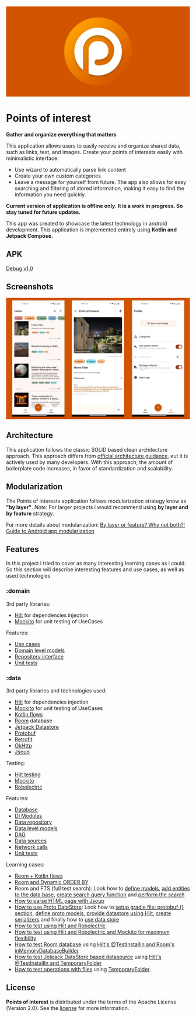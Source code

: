 ![Alt text](screenshots/playstore.jpg?raw=true "Bannert")

Points of interest
==================

**Gather and organize everything that matters**

This application allows users to easily receive and organize shared data, such as links, text, and images.
Create your points of interests easily with minimalistic interface:
- Use wizard to automatically parse link content
- Create your own custom categories
- Leave a message for yourself from future.
The app also allows for easy searching and filtering of stored information, making it easy to find the information you need quickly.

**Current version of application is offline only. It is a work in progress. So stay tuned for future updates.**

This app was created to showcase the latest technology in android development.
This application is implemented entirely using **Kotlin and Jetpack Compose.**

## APK
[Debug v1.0](app/debug/poi-debug.apk)

## Screenshots

![Alt text](screenshots/screenshots.jpg?raw=true "Screen shots")

## Architecture
This application follows the classic SOLID based clean architecture approach. This approach differs from
[official architecture guidance](https://developer.android.com/topic/architecture), иut it is actively used by many developers.
With this approach, the amount of boilerplate code increases, in favor of standardization and scalability.

## Modularization
The Points of interests application follows modularization strategy know as **"by layer"**.
*Note*: For larger projects i would recommend using **by layer and by feature** strategy.

For more details about modularization: [By layer or feature? Why not both?! Guide to Android app modularization](https://www.youtube.com/watch?v=16SwTvzDO0A)

## Features
In this project i tried to cover as many interesting learning cases as i could.
So this section will describe interesting features and use cases, as well as used technologies

### :domain

3rd party libraries:
 - [Hilt](https://developer.android.com/training/dependency-injection/hilt-android) for dependencies injection
 - [Mockito](https://site.mockito.org/) for unit testing of UseCases

Features:
 - [Use cases](/domain/src/main/java/com/grishko188/domain/features/poi/interactor)
 - [Domain level models](/domain/src/main/java/com/grishko188/domain/features/poi/models)
 - [Repository interface](/domain/src/main/java/com/grishko188/domain/features/poi/repo)
 - [Unit tests](/domain/src/test)

### :data

 3rd party libraries and technologies used:
  - [Hilt](https://developer.android.com/training/dependency-injection/hilt-android) for dependencies injection
  - [Mockito](https://site.mockito.org/) for unit testing of UseCases
  - [Kotlin flows](https://developer.android.com/kotlin/flow)
  - [Room](https://developer.android.com/training/data-storage/room) database
  - [Jetpack Datastore](https://developer.android.com/topic/libraries/architecture/datastore?gclid=Cj0KCQiA_bieBhDSARIsADU4zLd7nh0BnxbSv2Qso9alAQRfT6xbA4ct3zZGL4Ic5bgy03j84knDQKcaAmK6EALw_wcB&gclsrc=aw.ds)
  - [Protobuf](https://protobuf.dev/)
  - [Retrofit](https://square.github.io/retrofit/)
  - [OkHttp](https://square.github.io/okhttp/)
  - [Jsoup](https://jsoup.org/)

  Testing:
  - [Hilt testing](https://developer.android.com/training/dependency-injection/hilt-testing)
  - [Mockito](https://site.mockito.org/)
  - [Robolectric](https://robolectric.org/)

 Features:
  - [Database](/data/src/main/java/com/grishko188/data/database)
  - [DI Modules](/data/src/main/java/com/grishko188/data/di)
  - [Data repository](/data/src/main/java/com/grishko188/data/features/poi/repository)
  - [Data level models](/data/src/main/java/com/grishko188/data/features/poi/model)
  - [DAO](/data/src/main/java/com/grishko188/data/features/poi/db)
  - [Data sources](/data/src/main/java/com/grishko188/data/features/poi/datasource)
  - [Network calls](/data/src/main/java/com/grishko188/data/features/poi/api)
  - [Unit tests](/data/src/test)

 Learning cases:
  - [Room + Kotlin flows](/data/src/main/java/com/grishko188/data/features/poi/db/PoiDao.kt)
  - [Room and Dynamic ORDER BY](/data/src/main/java/com/grishko188/data/features/poi/db/PoiDao.kt)
  - Room and FTS (full test search): Look how to [define models](/data/src/main/java/com/grishko188/data/features/poi/model/PoiEntity.kt),
  [add entities to the data base](/data/src/main/java/com/grishko188/data/database/PoiDatabase.kt),
  [create search query function](/data/src/main/java/com/grishko188/data/features/poi/db/PoiDao.kt)
  and [perform the search](/data/src/main/java/com/grishko188/data/features/poi/datasource/PoiLocalDataSource.kt)
  - [How to parse HTML page with Jsoup](/data/src/main/java/com/grishko188/data/features/poi/datasource/WizardRemoteDataSource.kt)
  - [How to use Proto DataStore](https://developer.android.com/codelabs/android-proto-datastore#0):
  Look how to [setup gradle file: protobuf {} section](/data/build.gradle), [define proto models](/data/src/main/proto),
  [provide datastore using Hilt](/data/src/main/java/com/grishko188/data/di/DatastoreModule.kt),
  [create serializers](/data/src/main/java/com/grishko188/data/features/profile/datastore/Serializers.kt)
  and finally how to [use data store](/data/src/main/java/com/grishko188/data/features/profile/datasource/ProfileLocalDataSource.kt)
  - [How to test using Hilt and Robolectric](/data/src/test/com/grishko188/data/poi/datasource/PoiDataSourceInstrumentedTest.kt)
  - [How to test using Hilt and Robolectric and Mockito for maximum flexibility](/data/src/test/com/grishko188/data/poi/datasource/WizardSuggestionDataSourceInstrumentedTest.kt)
  - [How to test Room database](/data/src/test/com/grishko188/data/poi/db/PoiDaoInstrumentedTest.kt)
  using [Hilt's @TestInstallIn and Room's inMemoryDatabaseBuilder](/data-test/src/main/java/com/grishko188/data_test/di/TestDatabaseModule.kt)
  - [How to test Jetpack DataStore based datasource](/data/src/test/com/grishko188/data/profile/datasource/ProfileDataSourceInstrumentedTest.kt)
    using [Hilt's @TestInstallIn and TemporaryFolder](/data-test/src/main/java/com/grishko188/data_test/di/TestDataStoreModule.kt)
  - [How to test operations with files](/data/src/test/com/grishko188/data/poi/datasource/ImageDataSourceInstrumentedTest.kt)
  using [TemporaryFolder](/data-test/src/main/java/com/grishko188/data_test/di/TestCacheFolderModule.kt)


## License
**Points of interest** is distributed under the terms of the Apache License (Version 2.0). See the
[license](LICENSE) for more information.